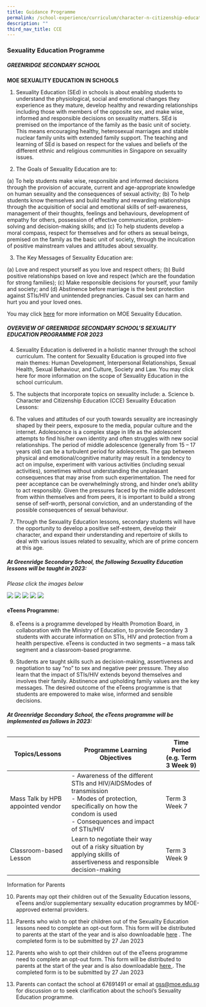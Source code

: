 ```yaml
---
title: Guidance Programme
permalink: /school-experience/curriculum/character-n-citizenship-education/guidance-programme/
description: ""
third_nav_title: CCE
---
```

### Sexuality Education Programme


##### **GREENRIDGE SECONDARY SCHOOL**

**MOE SEXUALITY EDUCATION IN SCHOOLS**

1.	Sexuality Education (SEd) in schools is about enabling students to understand the physiological, social and emotional changes they experience as they mature, develop healthy and rewarding relationships including those with members of the opposite sex, and make wise, informed and responsible decisions on sexuality matters. SEd is premised on the importance of the family as the basic unit of society. This means encouraging healthy, heterosexual marriages and stable nuclear family units with extended family support. The teaching and learning of SEd is based on respect for the values and beliefs of the different ethnic and religious communities in Singapore on sexuality issues.

2.	The Goals of Sexuality Education are to:

(a)	To help students make wise, responsible and informed decisions through the provision of accurate, current and age-appropriate knowledge on human sexuality and the consequences of sexual activity;
(b)	To help students know themselves and build healthy and rewarding relationships through the acquisition of social and emotional skills of self-awareness, management of their thoughts, feelings and behaviours, development of empathy for others, possession of effective communication, problem-solving and decision-making skills; and
(c)	To help students develop a moral compass, respect for themselves and for others as sexual beings, premised on the family as the basic unit of society, through the inculcation of positive mainstream values and attitudes about sexuality. 

3.	The Key Messages of Sexuality Education are:

(a)	Love and respect yourself as you love and respect others;
(b)	Build positive relationships based on love and respect (which are the foundation for strong families);
(c)	Make responsible decisions for yourself, your family and society; and
(d)	Abstinence before marriage is the best protection against STIs/HIV and unintended pregnancies. Casual sex can harm and hurt you and your loved ones.

You may click [here](https://go.gov.sg/moe-sexuality-education) for more information on MOE Sexuality Education. 


##### **OVERVIEW OF GREENRIDGE SECONDARY SCHOOL’S SEXUALITY EDUCATION PROGRAMME FOR 2023**

4.	Sexuality Education is delivered in a holistic manner through the school curriculum. The content for Sexuality Education is grouped into five main themes: Human Development, Interpersonal Relationships, Sexual Health, Sexual Behaviour, and Culture, Society and Law. You may click here for more information on the scope of Sexuality Education in the school curriculum.
5.	The subjects that incorporate topics on sexuality include: 
a.	Science 
b.	Character and Citizenship Education (CCE)
Sexuality Education Lessons: 
6.	The values and attitudes of our youth towards sexuality are increasingly shaped by their peers, exposure to the media, popular culture and the internet. Adolescence is a complex stage in life as the adolescent attempts to find his/her own identity and often struggles with new social relationships. The period of middle adolescence (generally from 15 – 17 years old) can be a turbulent period for adolescents. The gap between physical and emotional/cognitive maturity may result in a tendency to act on impulse, experiment with various activities (including sexual activities), sometimes without understanding the unpleasant consequences that may arise from such experimentation. The need for peer acceptance can be overwhelmingly strong, and hinder one’s ability to act responsibly.  Given the pressures faced by the middle adolescent from within themselves and from peers, it is important to build a strong sense of self-worth, personal conviction, and an understanding of the possible consequences of sexual behaviour. 

7.	Through the Sexuality Education lessons, secondary students will have the opportunity to develop a positive self-esteem, develop their character, and expand their understanding and repertoire of skills to deal with various issues related to sexuality, which are of prime concern at this age.



##### **At Greenridge Secondary School, the following Sexuality Education lessons will be taught in 2023:**

*Please click the images below*

[![](/images/CCE%20SexEdu/sec%201p.png)](/files/CCE/SED/2023/sec%2001.pdf)
[![](/images/CCE%20SexEdu/sec%202p.png)](/files/CCE/SED/2023/sec%2002.pdf)
[![](/images/CCE%20SexEdu/sec%203p.png)](/files/CCE/SED/2023/sec%2003.pdf)
[![](/images/CCE%20SexEdu/sec%204p.png)](/files/CCE/SED/2023/sec%2004.pdf)
[![](/images/CCE%20SexEdu/sec%205p.png)](/files/CCE/SED/2023/sec%2005.pdf)


#### **eTeens Programme:**

8.    eTeens is a programme developed by Health Promotion Board, in collaboration with the Ministry of Education, to provide Secondary 3 students with accurate information on STIs, HIV and protection from a health perspective. eTeens is conducted in two segments – a mass talk segment and a classroom-based programme.

9.   Students are taught skills such as decision-making, assertiveness and negotiation to say “no” to sex and negative peer pressure. They also learn that the impact of STIs/HIV extends beyond themselves and involves their family. Abstinence and upholding family values are the key messages. The desired outcome of the eTeens programme is that students are empowered to make wise, informed and sensible decisions.

###### **At Greenridge Secondary School, the eTeens programme will be implemented as follows in 2023:**

 

| Topics/Lessons | Programme Learning Objectives| Time Period (e.g. Term 3 Week 9) |
| -------- | -------- | -------- |
| Mass Talk by HPB appointed vendor    | - Awareness of the different STIs and HIV/AIDSModes of transmission<br>- Modes of protection, specifically on how the condom is used<br>- Consequences and impact of STIs/HIV    | Term 3 Week 7   |
| Classroom-based Lesson|      Learn to negotiate their way out of a risky situation by applying skills of assertiveness and responsible decision-making|Term 3 Week 9|




Information for Parents

10.    Parents may opt their children out of the Sexuality Education lessons, eTeens and/or supplementary sexuality education programmes by MOE-approved external providers.

11.    Parents who wish to opt their children out of the Sexuality Education lessons need to complete an opt-out form. This form will be distributed to parents at the start of the year and is also downloadable [here](/files/CCE/SED/2023/parent%20opt%20out%20annex%20aa.pdf) . The completed form is to be submitted by 27 Jan 2023

12.   Parents who wish to opt their children out of the eTeens programme need to complete an opt-out form. This form will be distributed to parents at the start of the year and is also downloadable [here ](/files/CCE/SED/2023/e%20teen.pdf) .  The completed form is to be submitted by 27 Jan 2023

13.   Parents can contact the school at 67691491 or email at [gss@moe.edu.sg](mailto:gss@moe.edu.sg) for discussion or to seek clarification about the school’s Sexuality Education programme.